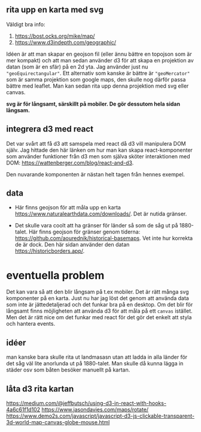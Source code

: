 ## rita upp en karta med svg

Väldigt bra info:

1. https://bost.ocks.org/mike/map/
2. https://www.d3indepth.com/geographic/

Idéen är att man skapar en geojson fil (eller ännu bättre en topojson som är mer kompakt) och att man sedan använder d3 för att skapa en projektion av datan (som är en sfär) på en 2d yta. Jag använder just nu `"geoEquirectangular"`. Ett alternativ som kanske är bättre är `"geoMercator"` som är samma projektion som google maps, den skulle nog därför passa bättre med leaflet. Man kan sedan rita upp denna projektion med svg eller canvas.

**svg är för långsamt, särskillt på mobiler. De gör dessutom hela sidan långsam.**

## integrera d3 med react

Det var svårt att få d3 att samspela med react då d3 vill manipulera DOM själv. Jag hittade den här länken om hur man kan skapa react-komponenter som använder funktioner från d3 men som själva sköter interaktionen med DOM: https://wattenberger.com/blog/react-and-d3.

Den nuvarande komponenten är nästan helt tagen från hennes exempel.

## data

- Här finns geojson för att måla upp en karta https://www.naturalearthdata.com/downloads/. Det är nutida gränser.

- Det skulle vara coolt att ha gränser för länder så som de såg ut på 1880-talet. Här finns geojson för gränser genom tiderna: https://github.com/aourednik/historical-basemaps. Vet inte hur korrekta de är dock. Den här sidan använder den datan https://historicborders.app/.

# eventuella problem

Det kan vara så att den blir långsam på t.ex mobiler. Det är rätt många svg komponenter på en karta. Just nu har jag löst det genom att använda data som inte är jättedetaljerad och det funkar bra på en desktop. Om det blir för långsamt finns möjligheten att använda d3 för att måla på ett `canvas` istället. Men det är rätt nice om det funkar med react för det gör det enkelt att styla och hantera events.

## idéer

man kanske bara skulle rita ut landmasasn utan att ladda in alla länder för det såg väl lite anorlunda ut på 1880-talet. Man skulle då kunna lägga in städer osv som båten besöker manuellt på kartan.

## låta d3 rita kartan

https://medium.com/@jeffbutsch/using-d3-in-react-with-hooks-4a6c61f1d102
https://www.jasondavies.com/maps/rotate/
https://www.demo2s.com/javascript/javascript-d3-js-clickable-transparent-3d-world-map-canvas-globe-mouse.html
